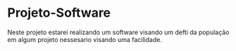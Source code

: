 # Projeto-Software
 Neste projeto estarei realizando um software visando um defti da população em algum projeto nessesario visando uma facilidade.
